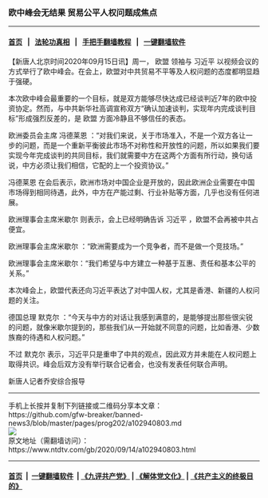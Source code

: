 ### 欧中峰会无结果 贸易公平人权问题成焦点
------------------------

#### [首页](https://github.com/gfw-breaker/banned-news3/blob/master/README.md) &nbsp;&nbsp;|&nbsp;&nbsp; [法轮功真相](https://github.com/begood0513/basic/blob/master/README.md)  &nbsp;&nbsp;|&nbsp;&nbsp; [手把手翻墙教程](https://github.com/gfw-breaker/guides/wiki)  &nbsp;&nbsp;|&nbsp;&nbsp; [一键翻墙软件](https://github.com/gfw-breaker/nogfw/blob/master/README.md)  



<div><div class="post_content" itemprop="articleBody">
 <p>
  【新唐人北京时间2020年09月15日讯】周一，
  <ok href="https://www.ntdtv.com/gb/欧盟.htm">
   欧盟
  </ok>
  领袖与
  <ok href="https://www.ntdtv.com/gb/习近平.htm">
   习近平
  </ok>
  以视频会议的方式举行了欧中峰会。在会上，欧盟对中共贸易不平等及人权问题的态度都明显趋于强硬。
 </p>
 <p>
  本次欧中峰会最重要的一个目标，就是双方能够尽快达成已经谈判近7年的欧中投资协定。然而，与中共新华社高调宣称双方“确认加速谈判，实现年内完成谈判目标”形成强烈反差的，是
  <ok href="https://www.ntdtv.com/gb/欧盟.htm">
   欧盟
  </ok>
  方面冷静且不够信任的表态。
 </p>
 <p>
  欧洲委员会主席
  <ok href="https://www.ntdtv.com/gb/冯德莱恩.htm">
   冯德莱恩
  </ok>
  ：“对我们来说，关于市场准入，不是一个双方各让一步的问题，而是一个重新平衡彼此市场不对称性和开放性的问题，所以如果我们要实现今年完成谈判的共同目标，我们就需要中方在这两个方面有所行动，换句话说，中方必须让我们相信，它配的上一个投资协议。”
 </p>
 <p>
  <ok href="https://www.ntdtv.com/gb/冯德莱恩.htm">
   冯德莱恩
  </ok>
  在会后表示，欧洲市场对中国企业是开放的，因此欧洲企业需要在中国市场得到相同待遇，此外，中方在产能过剩、行业补贴等方面，几乎也没有任何进展。
 </p>
 <p>
  <ok href="https://www.ntdtv.com/gb/欧洲理事会主席米歇尔.htm">
   欧洲理事会主席米歇尔
  </ok>
  则表示，会上已经明确告诉
  <ok href="https://www.ntdtv.com/gb/习近平.htm">
   习近平
  </ok>
  ，欧盟不会再被中共占便宜。
 </p>
 <p>
  <ok href="https://www.ntdtv.com/gb/欧洲理事会主席米歇尔.htm">
   欧洲理事会主席米歇尔
  </ok>
  ：“欧洲需要成为一个竞争者，而不是做一个竞技场。”
 </p>
 <p>
  欧洲理事会主席米歇尔：“我们希望与中方建立一种基于互惠、责任和基本公平的关系。”
 </p>
 <p>
  本次峰会上，欧盟代表还向习近平表达了对中国人权，尤其是香港、新疆的人权问题的关注。
 </p>
 <p>
  德国总理
  <ok href="https://www.ntdtv.com/gb/默克尔.htm">
   默克尔
  </ok>
  ：“今天与中方的对话让我感到满意的，是能够提出那些很尖锐的问题，就像米歇尔提到的，那些我们从一开始就不同意的问题，比如香港、少数族裔的待遇和人权问题。”
 </p>
 <p>
  不过
  <ok href="https://www.ntdtv.com/gb/默克尔.htm">
   默克尔
  </ok>
  表示，习近平只是重申了中共的观点，因此双方并未能在人权问题上取得共识。峰会后双方没有举行联合记者会，也没有发表任何联合声明。
 </p>
 <p>
  新唐人记者乔安综合报导
 </p>
 <div class="single_ad">
 </div>
</div>
</div>
<hr/>
手机上长按并复制下列链接或二维码分享本文章：<br/>
https://github.com/gfw-breaker/banned-news3/blob/master/pages/prog202/a102940803.md <br/>
<a href='https://github.com/gfw-breaker/banned-news3/blob/master/pages/prog202/a102940803.md'><img src='https://github.com/gfw-breaker/banned-news3/blob/master/pages/prog202/a102940803.md.png'/></a> <br/>
原文地址（需翻墙访问）：https://www.ntdtv.com/gb/2020/09/14/a102940803.html


------------------------
#### [首页](https://github.com/gfw-breaker/banned-news3/blob/master/README.md) &nbsp;|&nbsp; [一键翻墙软件](https://github.com/gfw-breaker/nogfw/blob/master/README.md) &nbsp;| [《九评共产党》](https://github.com/gfw-breaker/9ping.md/blob/master/README.md#九评之一评共产党是什么) | [《解体党文化》](https://github.com/gfw-breaker/jtdwh.md/blob/master/README.md) | [《共产主义的终极目的》](https://github.com/gfw-breaker/gczydzjmd.md/blob/master/README.md)


<img src='http://gfw-breaker.win/banned-news3/pages/prog202/a102940803.md' width='0px' height='0px'/>